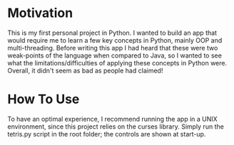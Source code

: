 # Motivation
This is my first personal project in Python. I wanted to build an app that would require me to learn a few key concepts in Python, mainly OOP and multi-threading. Before writing this app I had heard that these were two weak-points of the language when compared to Java, so I wanted to see what the limitations/difficulties of applying these concepts in Python were. Overall, it didn't seem as bad as people had claimed!

# How To Use
To have an optimal experience, I recommend running the app in a UNIX environment, since this project relies on the curses library.
Simply run the tetris.py script in the root folder; the controls are shown at start-up.
